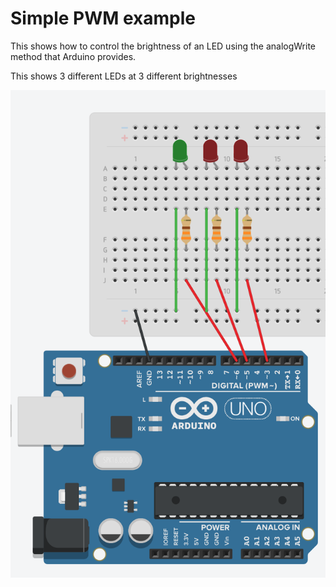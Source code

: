 # Simple PWM example

This shows how to control the brightness of an LED using the analogWrite method that Arduino provides.

This shows 3 different LEDs at 3 different brightnesses


![Simple PWM circuit](pwm-simple.png) 
